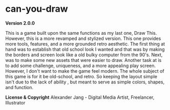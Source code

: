 # can-you-draw

**Version 2.0.0**

This is a game built upon the same functions as my last one, Draw This. However, this is a more revamped
and stylized version. This one provides more tools, features, and a more grounded retro aesthetic. The first thing at hand was to establish
that old school look I wanted and that was by making the borders and screen look like a old bulky computer from the 90's. Next, was to make some new
assets that were easier to draw. Another task at is to add some challenge, uniqueness, and a more appealing play screen. However, I don't want
to make the game feel modern. The whole subject of this game is for it be old-school, and retro. So keeping the layout simple isn't due to the lack of ability
, but meant to serve as simple colors, shapes, and function.

**License & Copyright**
Alexander Jang - Digital Media Artist, Freelancer, Illustrator

